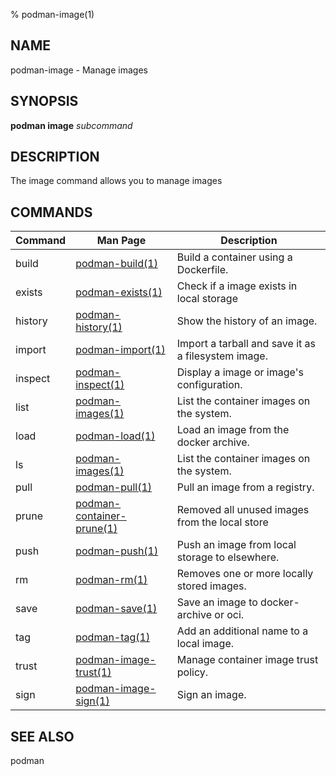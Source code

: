 % podman-image(1)

## NAME
podman\-image - Manage images

## SYNOPSIS
**podman image** *subcommand*

## DESCRIPTION
The image command allows you to manage images

## COMMANDS

| Command  | Man Page                                  | Description                                                                    |
| -------- | ----------------------------------------- | ------------------------------------------------------------------------------ |
| build    | [podman-build(1)](podman-build.1.md)      | Build a container using a Dockerfile.                                          |
| exists   | [podman-exists(1)](podman-image-exists.1.md)      | Check if a image exists in local storage                                          |
| history  | [podman-history(1)](podman-history.1.md)  | Show the history of an image.                                                  |
| import   | [podman-import(1)](podman-import.1.md)    | Import a tarball and save it as a filesystem image.                            |
| inspect  | [podman-inspect(1)](podman-inspect.1.md)  | Display a image or image's configuration.                                      |
| list     | [podman-images(1)](podman-images.1.md)    | List the container images on the system.                                           |
| load     | [podman-load(1)](podman-load.1.md)        | Load an image from the docker archive.                                         |
| ls       | [podman-images(1)](podman-images.1.md)    | List the container images on the system.                                           |
| pull     | [podman-pull(1)](podman-pull.1.md)        | Pull an image from a registry.                                                 |
| prune| [podman-container-prune(1)](podman-container-prune.1.md)        | Removed all unused images from the local store                                 |
| push     | [podman-push(1)](podman-push.1.md)        | Push an image from local storage to elsewhere.                                 |
| rm       | [podman-rm(1)](podman-rmi.1.md)           | Removes one or more locally stored images.                                     |
| save     | [podman-save(1)](podman-save.1.md)        | Save an image to docker-archive or oci.                                        |
| tag      | [podman-tag(1)](podman-tag.1.md)          | Add an additional name to a local image.                                       |
| trust    | [podman-image-trust(1)](podman-image-trust.1.md)  | Manage container image trust policy.                                   |
| sign    | [podman-image-sign(1)](podman-image-sign.1.md)  | Sign an image.                                                            |

## SEE ALSO
podman

